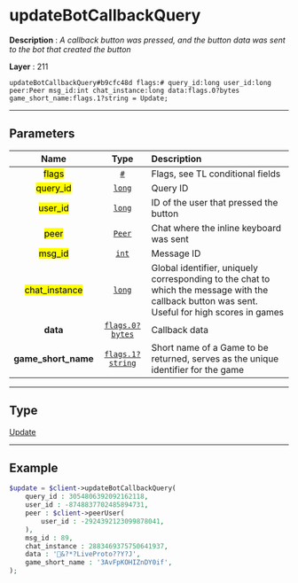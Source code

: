 # updateBotCallbackQuery

**Description** : *A callback button was pressed, and the button data was sent to the bot that created the button*

**Layer** : 211

```tl
updateBotCallbackQuery#b9cfc48d flags:# query_id:long user_id:long peer:Peer msg_id:int chat_instance:long data:flags.0?bytes game_short_name:flags.1?string = Update;
```

---

## Parameters

| Name | Type | Description |
| :---: | :---: | :--- |
| <mark>flags</mark> | [`#`](type/#) | Flags, see TL conditional fields |
| <mark>query_id</mark> | [`long`](type/long) | Query ID |
| <mark>user_id</mark> | [`long`](type/long) | ID of the user that pressed the button |
| <mark>peer</mark> | [`Peer`](type/Peer) | Chat where the inline keyboard was sent |
| <mark>msg_id</mark> | [`int`](type/int) | Message ID |
| <mark>chat_instance</mark> | [`long`](type/long) | Global identifier, uniquely corresponding to the chat to which the message with the callback button was sent. Useful for high scores in games |
| **data** | [`flags.0?bytes`](type/bytes) | Callback data |
| **game_short_name** | [`flags.1?string`](type/string) | Short name of a Game to be returned, serves as the unique identifier for the game |

---

## Type

[Update](type/Update)

---

## Example

```php
$update = $client->updateBotCallbackQuery(
	query_id : 3054806392092162118,
	user_id : -8748837702485894731,
	peer : $client->peerUser(
		user_id : -2924392123099878041,
	),
	msg_id : 89,
	chat_instance : 2883469375750641937,
	data : '&?*?LiveProto??Y?J',
	game_short_name : '3AvFpKOHIZnDY0if',
);
```